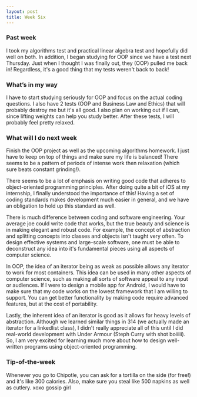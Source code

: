 ```yaml
---
layout: post
title: Week Six
---
```


### Past week
I took my algorithms test and practical linear algebra test and hopefully did well on both. In addition, I began studying for OOP since we have a test next Thursday. Just when I thought I was finally out, they (OOP) pulled me back in! Regardless, it's a good thing that my tests weren't back to back!
### What’s in my way
I have to start studying seriously for OOP and focus on the actual coding questions. I also have 2 tests (OOP and Business Law and Ethics) that will probably destroy me but it's all good. I also plan on working out if I can, since lifting weights can help you study better. After these tests, I will probably feel pretty relaxed.
### What will I do next week
Finish the OOP project as well as the upcoming algorithms homework. I just have to keep on top of things and make sure my life is balanced! There seems to be a pattern of periods of intense work then relaxation (which sure beats constant grinding!).

There seems to be a lot of emphasis on writing good code that adheres to object-oriented programming principles. After doing quite a bit of iOS at my internship, I finally understood the importance of this! Having a set of coding standards makes development much easier in general, and we have an obligation to hold up this standard as well.

There is much difference between coding and software engineering. Your average joe could write code that works, but the true beauty and science is in making elegant and robust code. For example, the concept of abstraction and splitting concepts into classes and objects isn't taught very often. To design effective systems and large-scale software, one must be able to deconstruct any idea into it's fundamental pieces using all aspects of computer science.

In OOP, the idea of an iterator being as weak as possible allows any iterator to work for most containers. This idea can be used in many other aspects of computer science, such as making all sorts of software appeal to any input or audiences. If I were to design a mobile app for Android, I would have to make sure that my code works on the lowest framework that I am willing to support. You can get better functionality by making code require advanced features, but at the cost of portability.

Lastly, the inherent idea of an iterator is good as it allows for heavy levels of abstraction. Although we learned similar things in 314 (we actually made an iterator for a linkedlist class), I didn't really appreciate all of this until I did real-world development with Under Armour (Steph Curry with shot boiiiii). So, I am very excited for learning much more about how to design well-written programs using object-oriented programming.

### Tip-of-the-week
Whenever you go to Chipotle, you can ask for a tortilla on the side (for free!) and it's like 300 calories. Also, make sure you steal like 500 napkins as well as cutlery. xoxo gossip girl

